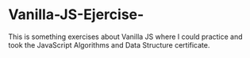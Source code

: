 # Vanilla-JS-Ejercise-
This is something exercises about Vanilla JS where I could practice and took the JavaScript Algorithms and Data Structure certificate.
